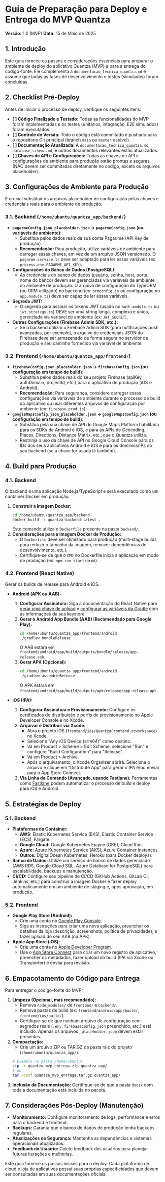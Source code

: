 # Guia de Preparação para Deploy e Entrega do MVP Quantza

**Versão:** 1.0 (MVP)
**Data:** 15 de Maio de 2025

## 1. Introdução

Este guia fornece os passos e considerações essenciais para preparar o ambiente de deploy do aplicativo Quantza (MVP) e para a entrega do código-fonte. Ele complementa a `documentacao_tecnica_quantza.md` e assume que todas as fases de desenvolvimento e testes (simulados) foram concluídas.

## 2. Checklist Pré-Deploy

Antes de iniciar o processo de deploy, verifique os seguintes itens:

*   **[ ] Código Finalizado e Testado:** Todas as funcionalidades do MVP foram implementadas e os testes (unitários, integração, E2E simulados) foram executados.
*   **[ ] Controle de Versão:** Todo o código está commitado e pushado para o repositório Git principal (branch `main` ou `master` estável).
*   **[ ] Documentação Atualizada:** A `documentacao_tecnica_quantza.md`, `database_schema.md`, e outros documentos relevantes estão atualizados.
*   **[ ] Chaves de API e Configurações:** Todas as chaves de API e configurações de ambiente para produção estão prontas e seguras (NÃO devem ser commitadas diretamente no código, exceto os arquivos placeholder).

## 3. Configurações de Ambiente para Produção

É crucial substituir os arquivos placeholder de configuração pelas chaves e credenciais reais para o ambiente de produção.

### 3.1. Backend (`/home/ubuntu/quantza_app/backend/`)

*   **`pagarmeConfig.json_placeholder.json` -> `pagarmeConfig.json` (ou variáveis de ambiente):**
    *   Substitua pelos dados reais da sua conta Pagar.me (API Key de produção).
    *   **Recomendação:** Para produção, utilize variáveis de ambiente para carregar essas chaves, em vez de um arquivo JSON versionado. O `pagarme.service.ts` deve ser adaptado para ler essas variáveis (ex: `process.env.PAGARME_API_KEY`).
*   **Configurações do Banco de Dados (PostgreSQL):**
    *   As credenciais do banco de dados (usuário, senha, host, porta, nome do banco) devem ser gerenciadas via variáveis de ambiente no ambiente de produção. O arquivo de configuração do TypeORM (ou ORM utilizado) no backend (ex: `ormconfig.js` ou configuração no `app.module.ts`) deve ser capaz de ler essas variáveis.
*   **Segredo JWT:**
    *   O segredo para assinar os tokens JWT (usado no `auth.module.ts` ou `jwt.strategy.ts`) DEVE ser uma string longa, complexa e única, gerenciada via variável de ambiente (ex: `JWT_SECRET`).
*   **Outras Configurações (Firebase Admin SDK, etc.):**
    *   Se o backend utilizar o Firebase Admin SDK (para notificações push avançadas, por exemplo), o arquivo de credenciais JSON do Firebase deve ser armazenado de forma segura no servidor de produção e seu caminho fornecido via variável de ambiente.

### 3.2. Frontend (`/home/ubuntu/quantza_app/frontend/`)

*   **`firebaseConfig.json_placeholder.json` -> `firebaseConfig.json` (ou configuração em tempo de build):**
    *   Substitua pelos dados reais do seu projeto Firebase (apiKey, authDomain, projectId, etc.) para o aplicativo de produção (iOS e Android).
    *   **Recomendação:** Para segurança, considere carregar essas configurações via variáveis de ambiente durante o processo de build do aplicativo ou usar diferentes arquivos de configuração por ambiente (ex: `firebase.prod.js`).
*   **`googleMapsConfig.json_placeholder.json` -> `googleMapsConfig.json` (ou configuração em tempo de build):**
    *   Substitua pela sua chave de API do Google Maps Platform habilitada para os SDKs de Android e iOS, e para as APIs de Geocoding, Places, Directions, Distance Matrix, etc., que o Quantza utiliza.
    *   Restrinja o uso da chave de API no Google Cloud Console para os IDs dos seus aplicativos Android e iOS e para os domínios/IPs do seu backend (se a chave for usada lá também).

## 4. Build para Produção

### 4.1. Backend

O backend é uma aplicação Node.js/TypeScript e será executado como um container Docker em produção.

1.  **Construir a Imagem Docker:**
    ```bash
    cd /home/ubuntu/quantza_app/backend
    docker build -t quantza-backend:latest .
    ```
    Este comando utiliza o `Dockerfile` presente na pasta `backend/`.
2.  **Considerações para a Imagem Docker de Produção:**
    *   O `Dockerfile` deve ser otimizado para produção (multi-stage builds para reduzir o tamanho da imagem, remover dependências de desenvolvimento, etc.).
    *   Certifique-se de que o `CMD` no Dockerfile inicia a aplicação em modo de produção (ex: `npm run start:prod`).

### 4.2. Frontend (React Native)

Gerar os builds de release para Android e iOS.

*   **Android (APK ou AAB):**
    1.  **Configurar Assinatura:** Siga a documentação do React Native para [gerar uma chave de upload](https://reactnative.dev/docs/signed-apk-android#generating-an-upload-key) e [configurar as variáveis do Gradle](https://reactnative.dev/docs/signed-apk-android#setting-up-gradle-variables) com as informações da sua keystore.
    2.  **Gerar o Android App Bundle (AAB) (Recomendado para Google Play):**
        ```bash
        cd /home/ubuntu/quantza_app/frontend/android
        ./gradlew bundleRelease
        ```
        O AAB estará em `frontend/android/app/build/outputs/bundle/release/app-release.aab`.
    3.  **Gerar APK (Opcional):**
        ```bash
        cd /home/ubuntu/quantza_app/frontend/android
        ./gradlew assembleRelease
        ```
        O APK estará em `frontend/android/app/build/outputs/apk/release/app-release.apk`.

*   **iOS (IPA):**
    1.  **Configurar Assinatura e Provisionamento:** Configure os certificados de distribuição e perfis de provisionamento no Apple Developer Console e no Xcode.
    2.  **Arquivar e Distribuir via Xcode:**
        *   Abra o projeto iOS (`frontend/ios/QuantzaFrontend.xcworkspace`) no Xcode.
        *   Selecione "Any iOS Device (arm64)" como destino.
        *   Vá em Product > Scheme > Edit Scheme, selecione "Run" e configure "Build Configuration" para "Release".
        *   Vá em Product > Archive.
        *   Após o arquivamento, o Xcode Organizer abrirá. Selecione o arquivo e clique em "Distribute App" para gerar o IPA e/ou enviar para o App Store Connect.
    3.  **Via Linha de Comando (Avançado, usando Fastlane):** Ferramentas como [Fastlane](https://fastlane.tools/) podem automatizar o processo de build e deploy para iOS e Android.

## 5. Estratégias de Deploy

### 5.1. Backend

*   **Plataformas de Container:**
    *   **AWS:** Elastic Kubernetes Service (EKS), Elastic Container Service (ECS), Fargate.
    *   **Google Cloud:** Google Kubernetes Engine (GKE), Cloud Run.
    *   **Azure:** Azure Kubernetes Service (AKS), Azure Container Instances.
    *   **Outros:** DigitalOcean Kubernetes, Heroku (para Docker deploys).
*   **Banco de Dados:** Utilize um serviço de banco de dados gerenciado (AWS RDS, Google Cloud SQL, Azure Database for PostgreSQL) para escalabilidade, backups e manutenção.
*   **CI/CD:** Configure seu pipeline de CI/CD (GitHub Actions, GitLab CI, Jenkins, etc.) para construir a imagem Docker e fazer deploy automaticamente em um ambiente de staging e, após aprovação, em produção.

### 5.2. Frontend

*   **Google Play Store (Android):**
    *   Crie uma conta no [Google Play Console](https://play.google.com/console).
    *   Siga as instruções para criar uma nova aplicação, preencher os detalhes da loja (descrição, screenshots, política de privacidade), e fazer upload do seu AAB (ou APK).
*   **Apple App Store (iOS):**
    *   Crie uma conta no [Apple Developer Program](https://developer.apple.com/programs/).
    *   Use o [App Store Connect](https://appstoreconnect.apple.com/) para criar um novo registro de aplicativo, preencher os metadados, fazer upload do build (IPA via Xcode ou Transporter) e enviar para revisão.

## 6. Empacotamento do Código para Entrega

Para entregar o código-fonte do MVP:

1.  **Limpeza (Opcional, mas recomendado):**
    *   Remova `node_modules/` de `frontend/` e `backend/`.
    *   Remova pastas de build (ex: `frontend/android/app/build/`, `frontend/ios/build/`).
    *   Certifique-se de que nenhum arquivo de configuração com segredos reais (`.env`, `firebaseConfig.json` preenchido, etc.) está incluído. Apenas os arquivos `_placeholder.json` devem estar presentes.
2.  **Compactação:**
    *   Crie um arquivo ZIP ou TAR.GZ da pasta raiz do projeto (`/home/ubuntu/quantza_app/`).
    ```bash
    # Exemplo na pasta /home/ubuntu/
    zip -r quantza_mvp_entrega.zip quantza_app/
    # ou
    tar -czvf quantza_mvp_entrega.tar.gz quantza_app/
    ```
3.  **Inclusão da Documentação:** Certifique-se de que a pasta `docs/` com toda a documentação está incluída no pacote.

## 7. Considerações Pós-Deploy (Manutenção)

*   **Monitoramento:** Configure monitoramento de logs, performance e erros para o backend e frontend.
*   **Backups:** Garanta que o banco de dados de produção tenha backups regulares.
*   **Atualizações de Segurança:** Mantenha as dependências e sistemas operacionais atualizados.
*   **Feedback do Usuário:** Colete feedback dos usuários para planejar futuras iterações e melhorias.

Este guia fornece os passos iniciais para o deploy. Cada plataforma de cloud e loja de aplicativos possui suas próprias especificidades que devem ser consultadas em suas documentações oficiais.

